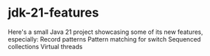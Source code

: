 # jdk-21-features
Here's a small Java 21 project showcasing some of its new features, especially:  Record patterns  Pattern matching for switch  Sequenced collections  Virtual threads
